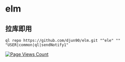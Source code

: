 # elm
## 拉库即用
```djun90
ql repo https://github.com/djun90/elm.git "^ele" "" "USER|common|ql|sendNotify1"
```
[![Page Views Count](https://badges.toozhao.com/badges/01HBA61YFEV5P7W533EQ0NH169/blue.svg)](https://badges.toozhao.com/stats/01HBA61YFEV5P7W533EQ0NH169 "Get your own page views count badge on badges.toozhao.com")
